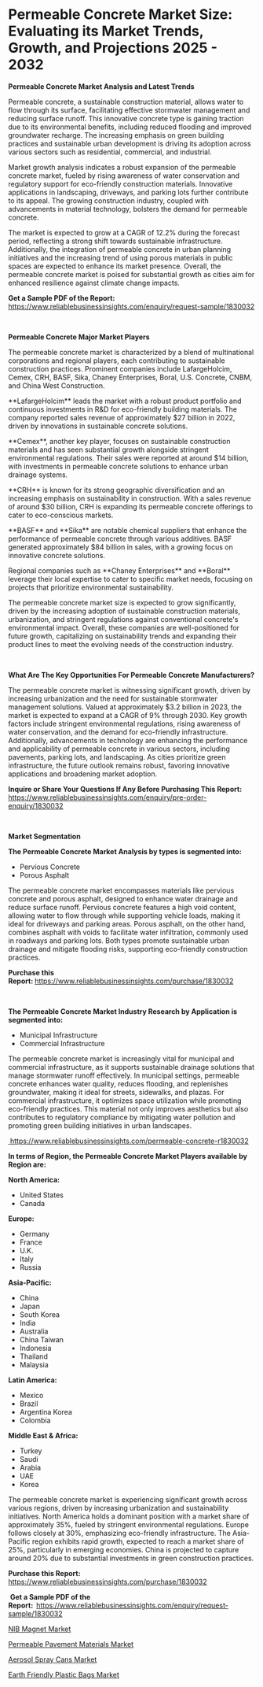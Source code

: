 <p><h1>Permeable Concrete Market Size: Evaluating its Market Trends, Growth, and Projections 2025 - 2032</h1></p><p><strong>Permeable Concrete Market Analysis and Latest Trends</strong></p>
<p><p>Permeable concrete, a sustainable construction material, allows water to flow through its surface, facilitating effective stormwater management and reducing surface runoff. This innovative concrete type is gaining traction due to its environmental benefits, including reduced flooding and improved groundwater recharge. The increasing emphasis on green building practices and sustainable urban development is driving its adoption across various sectors such as residential, commercial, and industrial.</p><p>Market growth analysis indicates a robust expansion of the permeable concrete market, fueled by rising awareness of water conservation and regulatory support for eco-friendly construction materials. Innovative applications in landscaping, driveways, and parking lots further contribute to its appeal. The growing construction industry, coupled with advancements in material technology, bolsters the demand for permeable concrete.</p><p>The market is expected to grow at a CAGR of 12.2% during the forecast period, reflecting a strong shift towards sustainable infrastructure. Additionally, the integration of permeable concrete in urban planning initiatives and the increasing trend of using porous materials in public spaces are expected to enhance its market presence. Overall, the permeable concrete market is poised for substantial growth as cities aim for enhanced resilience against climate change impacts.</p></p>
<p><strong>Get a Sample PDF of the Report:&nbsp;</strong> <a href="https://www.reliablebusinessinsights.com/enquiry/request-sample/1830032?utm_campaign=950&utm_medium=2&utm_source=Github&utm_content=ia&utm_term=31012025&utm_id=permeable-concrete">https://www.reliablebusinessinsights.com/enquiry/request-sample/1830032</a></p>
<p>&nbsp;</p>
<p><strong>Permeable Concrete Major Market Players</strong></p>
<p><p>The permeable concrete market is characterized by a blend of multinational corporations and regional players, each contributing to sustainable construction practices. Prominent companies include LafargeHolcim, Cemex, CRH, BASF, Sika, Chaney Enterprises, Boral, U.S. Concrete, CNBM, and China West Construction.</p><p>**LafargeHolcim** leads the market with a robust product portfolio and continuous investments in R&D for eco-friendly building materials. The company reported sales revenue of approximately $27 billion in 2022, driven by innovations in sustainable concrete solutions.</p><p>**Cemex**, another key player, focuses on sustainable construction materials and has seen substantial growth alongside stringent environmental regulations. Their sales were reported at around $14 billion, with investments in permeable concrete solutions to enhance urban drainage systems.</p><p>**CRH** is known for its strong geographic diversification and an increasing emphasis on sustainability in construction. With a sales revenue of around $30 billion, CRH is expanding its permeable concrete offerings to cater to eco-conscious markets.</p><p>**BASF** and **Sika** are notable chemical suppliers that enhance the performance of permeable concrete through various additives. BASF generated approximately $84 billion in sales, with a growing focus on innovative concrete solutions.</p><p>Regional companies such as **Chaney Enterprises** and **Boral** leverage their local expertise to cater to specific market needs, focusing on projects that prioritize environmental sustainability.</p><p>The permeable concrete market size is expected to grow significantly, driven by the increasing adoption of sustainable construction materials, urbanization, and stringent regulations against conventional concrete's environmental impact. Overall, these companies are well-positioned for future growth, capitalizing on sustainability trends and expanding their product lines to meet the evolving needs of the construction industry.</p></p>
<p>&nbsp;</p>
<p><strong>What Are The Key Opportunities For Permeable Concrete Manufacturers?</strong></p>
<p><p>The permeable concrete market is witnessing significant growth, driven by increasing urbanization and the need for sustainable stormwater management solutions. Valued at approximately $3.2 billion in 2023, the market is expected to expand at a CAGR of 9% through 2030. Key growth factors include stringent environmental regulations, rising awareness of water conservation, and the demand for eco-friendly infrastructure. Additionally, advancements in technology are enhancing the performance and applicability of permeable concrete in various sectors, including pavements, parking lots, and landscaping. As cities prioritize green infrastructure, the future outlook remains robust, favoring innovative applications and broadening market adoption.</p></p>
<p><strong>Inquire or Share Your Questions If Any Before Purchasing This Report:</strong> <a href="https://www.reliablebusinessinsights.com/enquiry/pre-order-enquiry/1830032?utm_campaign=950&utm_medium=2&utm_source=Github&utm_content=ia&utm_term=31012025&utm_id=permeable-concrete">https://www.reliablebusinessinsights.com/enquiry/pre-order-enquiry/1830032</a></p>
<p>&nbsp;</p>
<p><strong>Market Segmentation</strong></p>
<p><strong>The Permeable Concrete Market Analysis by types is segmented into:</strong></p>
<p><ul><li>Pervious Concrete</li><li>Porous Asphalt</li></ul></p>
<p><p>The permeable concrete market encompasses materials like pervious concrete and porous asphalt, designed to enhance water drainage and reduce surface runoff. Pervious concrete features a high void content, allowing water to flow through while supporting vehicle loads, making it ideal for driveways and parking areas. Porous asphalt, on the other hand, combines asphalt with voids to facilitate water infiltration, commonly used in roadways and parking lots. Both types promote sustainable urban drainage and mitigate flooding risks, supporting eco-friendly construction practices.</p></p>
<p><strong>Purchase this Report:&nbsp;</strong><a href="https://www.reliablebusinessinsights.com/purchase/1830032?utm_campaign=950&utm_medium=2&utm_source=Github&utm_content=ia&utm_term=31012025&utm_id=permeable-concrete">https://www.reliablebusinessinsights.com/purchase/1830032</a></p>
<p>&nbsp;</p>
<p><strong>The Permeable Concrete Market Industry Research by Application is segmented into:</strong></p>
<p><ul><li>Municipal Infrastructure</li><li>Commercial Infrastructure</li></ul></p>
<p><p>The permeable concrete market is increasingly vital for municipal and commercial infrastructure, as it supports sustainable drainage solutions that manage stormwater runoff effectively. In municipal settings, permeable concrete enhances water quality, reduces flooding, and replenishes groundwater, making it ideal for streets, sidewalks, and plazas. For commercial infrastructure, it optimizes space utilization while promoting eco-friendly practices. This material not only improves aesthetics but also contributes to regulatory compliance by mitigating water pollution and promoting green building initiatives in urban landscapes.</p></p>
<p><a href="https://www.reliablebusinessinsights.com/permeable-concrete-r1830032?utm_campaign=950&utm_medium=2&utm_source=Github&utm_content=ia&utm_term=31012025&utm_id=permeable-concrete">&nbsp;https://www.reliablebusinessinsights.com/permeable-concrete-r1830032</a></p>
<p><strong>In terms of Region, the Permeable Concrete Market Players available by Region are:</strong></p>
<p>
    <p> <strong> North America: </strong>
        <ul>
            <li>United States</li>
            <li>Canada</li>
        </ul>
        </p> 
    <p> <strong> Europe: </strong>
        <ul>
            <li>Germany</li>
            <li>France</li>
            <li>U.K.</li>
            <li>Italy</li>
            <li>Russia</li>
        </ul>
        </p> 
    <p> <strong> Asia-Pacific: </strong>
        <ul>
            <li>China</li>
            <li>Japan</li>
            <li>South Korea</li>
            <li>India</li>
            <li>Australia</li>
            <li>China Taiwan</li>
            <li>Indonesia</li>
            <li>Thailand</li>
            <li>Malaysia</li>
        </ul>
        </p> 
    <p> <strong> Latin America: </strong>
        <ul>
            <li>Mexico</li>
            <li>Brazil</li>
            <li>Argentina Korea</li>
            <li>Colombia</li>
        </ul>
        </p> 
    <p> <strong> Middle East & Africa: </strong>
        <ul>
            <li>Turkey</li>
            <li>Saudi</li>
            <li>Arabia</li>
            <li>UAE</li>
            <li>Korea</li>
        </ul>
    </p>
    </p>
<p><p>The permeable concrete market is experiencing significant growth across various regions, driven by increasing urbanization and sustainability initiatives. North America holds a dominant position with a market share of approximately 35%, fueled by stringent environmental regulations. Europe follows closely at 30%, emphasizing eco-friendly infrastructure. The Asia-Pacific region exhibits rapid growth, expected to reach a market share of 25%, particularly in emerging economies. China is projected to capture around 20% due to substantial investments in green construction practices.</p></p>
<p><strong>Purchase this Report: </strong><a href="https://www.reliablebusinessinsights.com/purchase/1830032?utm_campaign=950&utm_medium=2&utm_source=Github&utm_content=ia&utm_term=31012025&utm_id=permeable-concrete">https://www.reliablebusinessinsights.com/purchase/1830032</a></p>
<p>&nbsp;<strong>Get a Sample PDF of the Report:&nbsp;&nbsp;</strong><a href="https://www.reliablebusinessinsights.com/enquiry/request-sample/1830032?utm_campaign=950&utm_medium=2&utm_source=Github&utm_content=ia&utm_term=31012025&utm_id=permeable-concrete">https://www.reliablebusinessinsights.com/enquiry/request-sample/1830032</a></p>
<p><strong></strong></p>
<p><p><a href="https://github.com/sawrovpipolo/Market-Research-Report-List-1/blob/main/nib-magnet-market.md?utm_campaign=950&utm_medium=2&utm_source=Github&utm_content=ia&utm_term=31012025&utm_id=permeable-concrete">NIB Magnet Market</a></p><p><a href="https://github.com/ryanbell8967/Market-Research-Report-List-1/blob/main/permeable-pavement-materials-market.md?utm_campaign=950&utm_medium=2&utm_source=Github&utm_content=ia&utm_term=31012025&utm_id=permeable-concrete">Permeable Pavement Materials Market</a></p><p><a href="https://github.com/yoshih12/Market-Research-Report-List-4/blob/main/aerosol-spray-cans-market.md?utm_campaign=950&utm_medium=2&utm_source=Github&utm_content=ia&utm_term=31012025&utm_id=permeable-concrete">Aerosol Spray Cans Market</a></p><p><a href="https://github.com/ritooesiaba/Market-Research-Report-List-1/blob/main/earth-friendly-plastic-bags-market.md?utm_campaign=950&utm_medium=2&utm_source=Github&utm_content=ia&utm_term=31012025&utm_id=permeable-concrete">Earth Friendly Plastic Bags Market</a></p></p>